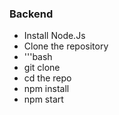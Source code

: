 ### Backend
*  Install Node.Js
*  Clone the repository
*  '''bash
*  git clone 
*  cd the repo
*  npm install
*  npm start
